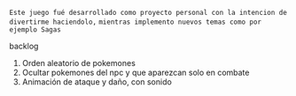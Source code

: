 `Este juego fué desarrollado como proyecto personal con la intencion de divertirme haciendolo,`
`mientras implemento nuevos temas como por ejemplo Sagas`

backlog

1. Orden aleatorio de pokemones
3. Ocultar pokemones del npc y que aparezcan solo en combate
2. Animación de ataque y daño, con sonido
